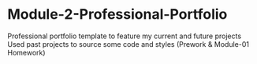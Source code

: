 # Module-2-Professional-Portfolio
Professional portfolio template to feature my current and future projects
Used past projects to source some code and styles (Prework & Module-01 Homework)

